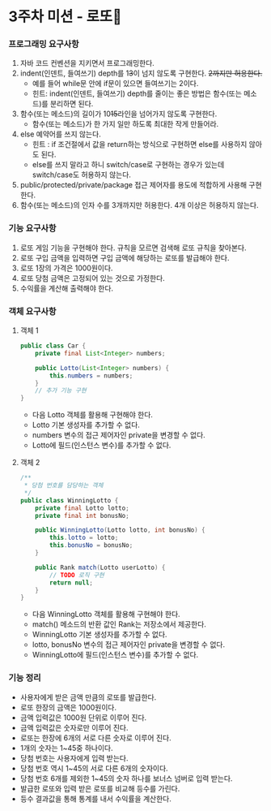 3주차 미션 - 로또🤑
=======================

### 프로그래밍 요구사항

1. 자바 코드 컨벤션을 지키면서 프로그래밍한다.
2. indent(인덴트, 들여쓰기) depth를 1~~3~~이 넘지 않도록 구현한다. ~~2까지만 허용한다.~~
    + 예를 들어 while문 안에 if문이 있으면 들여쓰기는 2이다. 
    + 힌트: indent(인덴트, 들여쓰기) depth를 줄이는 좋은 방법은 함수(또는 메소드)를 분리하면 된다.
3. 함수(또는 메소드)의 길이가 10~~15~~라인을 넘어가지 않도록 구현한다.
    + 함수(또는 메소드)가 한 가지 일만 하도록 최대한 작게 만들어라.
4. else 예약어를 쓰지 않는다.
    + 힌트 : if 조건절에서 값을 return하는 방식으로 구현하면 else를 사용하지 않아도 된다.
    + else를 쓰지 말라고 하니 switch/case로 구현하는 경우가 있는데 switch/case도 허용하지 않는다.
5. public/protected/private/package 접근 제어자를 용도에 적합하게 사용해 구현한다.
6. 함수(또는 메소드)의 인자 수를 3개까지만 허용한다. 4개 이상은 허용하지 않는다.

### 기능 요구사항

1. 로또 게임 기능을 구현해야 한다. 규칙을 모르면 검색해 로또 규칙을 찾아본다.
2. 로또 구입 금액을 입력하면 구입 금액에 해당하는 로또를 발급해야 한다.
3. 로또 1장의 가격은 1000원이다.
4. 로또 당첨 금액은 고정되어 있는 것으로 가정한다.
5. 수익률을 계산해 출력해야 한다.

### 객체 요구사항

1. 객체 1
    ```java
    public class Car {
        private final List<Integer> numbers;

        public Lotto(List<Integer> numbers) {
            this.numbers = numbers;
        }
        // 추가 기능 구현
    }
    ```
    + 다음 Lotto 객체를 활용해 구현해야 한다.
    + Lotto 기본 생성자를 추가할 수 없다.
    + numbers 변수의 접근 제어자인 private을 변경할 수 없다.
    + Lotto에 필드(인스턴스 변수)를 추가할 수 없다.

2. 객체 2
    ```java
    /**
     * 당첨 번호를 담당하는 객체
     */
    public class WinningLotto {
        private final Lotto lotto;
        private final int bonusNo;
    
        public WinningLotto(Lotto lotto, int bonusNo) {
            this.lotto = lotto;
            this.bonusNo = bonusNo;
        }
    
        public Rank match(Lotto userLotto) {
            // TODO 로직 구현
            return null;
        }
    }
    ```
    + 다음 WinningLotto 객체를 활용해 구현해야 한다.
    + match() 메소드의 반환 값인 Rank는 저장소에서 제공한다.
    + WinningLotto 기본 생성자를 추가할 수 없다.
    + lotto, bonusNo 변수의 접근 제어자인 private을 변경할 수 없다.
    + WinningLotto에 필드(인스턴스 변수)를 추가할 수 없다.

### 기능 정리

+ 사용자에게 받은 금액 만큼의 로또를 발급한다.
+ 로또 한장의 금액은 1000원이다.
+ 금액 입력값은 1000원 단위로 이루어 진다.
+ 금액 입력값은 숫자로만 이루어 진다.
+ 로또는 한장에 6개의 서로 다른 숫자로 이루어 진다.
+ 1개의 숫자는 1~45중 하나이다.
+ 당첨 번호는 사용자에게 입력 받는다.
+ 당첨 번호 역시 1~45의 서로 다른 6개의 숫자이다.
+ 당첨 번호 6개를 제외한 1~45의 숫자 하나를 보너스 넘버로 입력 받는다.
+ 발급한 로또와 입력 받은 로또를 비교해 등수를 가린다.
+ 등수 결과값을 통해 통계를 내서 수익률을 계산한다.
